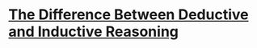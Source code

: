 # [The Difference Between Deductive and Inductive Reasoning](https://danielmiessler.com/blog/the-difference-between-deductive-and-inductive-reasoning/) 
